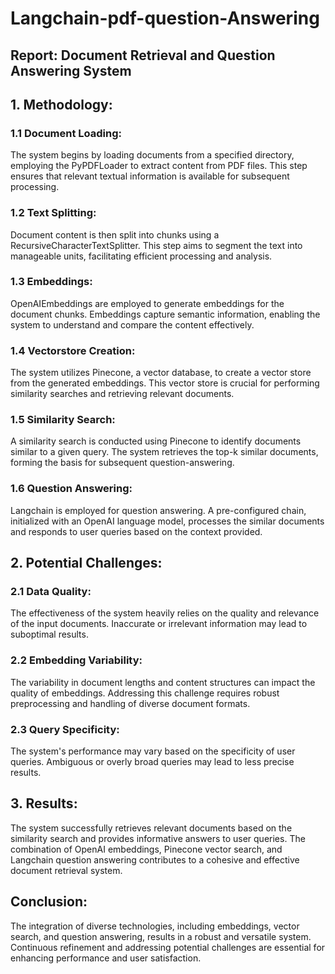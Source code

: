 # Langchain-pdf-question-Answering
## Report: Document Retrieval and Question Answering System

## 1. Methodology:

### 1.1 Document Loading:
The system begins by loading documents from a specified directory, employing the PyPDFLoader to extract content from PDF  files. This step ensures that relevant textual information is available for subsequent processing.

### 1.2 Text Splitting:
Document content is then split into chunks using a RecursiveCharacterTextSplitter. This step aims to segment the text into manageable units, facilitating efficient processing and analysis.

### 1.3 Embeddings:
OpenAIEmbeddings are employed to generate embeddings for the document chunks. Embeddings capture semantic information, enabling the system to understand and compare the content effectively.

### 1.4 Vectorstore Creation:
The system utilizes Pinecone, a vector database, to create a vector store from the generated embeddings. This vector store is crucial for performing similarity searches and retrieving relevant documents.

### 1.5 Similarity Search:
A similarity search is conducted using Pinecone to identify documents similar to a given query. The system retrieves the top-k similar documents, forming the basis for subsequent question-answering.

### 1.6 Question Answering:
Langchain is employed for question answering. A pre-configured chain, initialized with an OpenAI language model, processes the similar documents and responds to user queries based on the context provided.

## 2. Potential Challenges:

### 2.1 Data Quality:
The effectiveness of the system heavily relies on the quality and relevance of the input documents. Inaccurate or irrelevant information may lead to suboptimal results.

### 2.2 Embedding Variability:
The variability in document lengths and content structures can impact the quality of embeddings. Addressing this challenge requires robust preprocessing and handling of diverse document formats.

### 2.3 Query Specificity:
The system's performance may vary based on the specificity of user queries. Ambiguous or overly broad queries may lead to less precise results.

## 3. Results:

The system successfully retrieves relevant documents based on the similarity search and provides informative answers to user queries. The combination of OpenAI embeddings, Pinecone vector search, and Langchain question answering contributes to a cohesive and effective document retrieval system.

## Conclusion:
The integration of diverse technologies, including embeddings, vector search, and question answering, results in a robust and versatile system. Continuous refinement and addressing potential challenges are essential for enhancing performance and user satisfaction.

